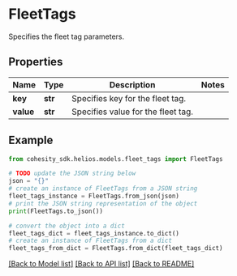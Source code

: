 # FleetTags

Specifies the fleet tag parameters.

## Properties

Name | Type | Description | Notes
------------ | ------------- | ------------- | -------------
**key** | **str** | Specifies key for the fleet tag. | 
**value** | **str** | Specifies value for the fleet tag. | 

## Example

```python
from cohesity_sdk.helios.models.fleet_tags import FleetTags

# TODO update the JSON string below
json = "{}"
# create an instance of FleetTags from a JSON string
fleet_tags_instance = FleetTags.from_json(json)
# print the JSON string representation of the object
print(FleetTags.to_json())

# convert the object into a dict
fleet_tags_dict = fleet_tags_instance.to_dict()
# create an instance of FleetTags from a dict
fleet_tags_from_dict = FleetTags.from_dict(fleet_tags_dict)
```
[[Back to Model list]](../README.md#documentation-for-models) [[Back to API list]](../README.md#documentation-for-api-endpoints) [[Back to README]](../README.md)


